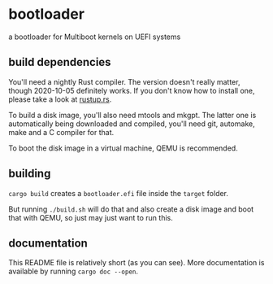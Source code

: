 # bootloader

a bootloader for Multiboot kernels on UEFI systems

## build dependencies

You'll need a nightly Rust compiler.
The version doesn't really matter, though 2020-10-05 definitely works.
If you don't know how to install one,
please take a look at [rustup.rs](https://rustup.rs/).

To build a disk image, you'll also need mtools and mkgpt.
The latter one is automatically being downloaded and compiled,
you'll need git, automake, make and a C compiler for that.

To boot the disk image in a virtual machine, QEMU is recommended.

## building

`cargo build` creates a `bootloader.efi` file inside the `target` folder.

But running `./build.sh` will do that and also create a disk image
and boot that with QEMU, so just may just want to run this.

## documentation

This README file is relatively short (as you can see).
More documentation is available by running `cargo doc --open`.
